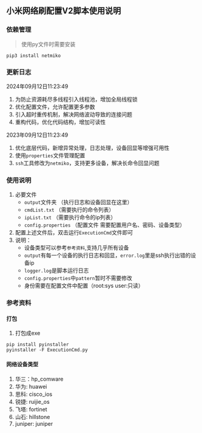## 小米网络刷配置V2脚本使用说明

### 依赖管理
> 使用py文件时需要安装
```shell
pip3 install netmiko
```




### 更新日志

2024年09月12日11:23:49
1. 为防止资源耗尽多线程引入线程池，增加全局线程锁
2. 优化配置文件，允许配置更多参数
3. 引入超时重传机制，解决网络波动导致的连接问题
4. 重构代码，优化代码结构，增加可读性

2023年09月12日11:23:49
1. 优化底层代码，新增异常处理，日志处理，设备回显等增强可用性
2. 使用`properties`文件管理配置
3. `ssh`工具修改为`netmiko`，支持更多设备，解决长命令回显问题


### 使用说明
1. 必要文件
   + `output`文件夹  （执行日志和设备回显在这里）
   + `cmdList.txt`  （需要执行的命令列表）
   + `ipList.txt`   （需要执行命令的ip列表）
   + `config.properties` （配置文件 需要配置用户名、密码、设备类型）
2. 配置上述文件后，双击运行`ExecutionCmd`文件即可
3. 说明：
   + 设备类型可以参考`参考资料`,支持几乎所有设备
   + `output`有每一个设备的执行日志和回显，`error.log`里是ssh执行出错的设备ip
   + `logger.log`是脚本运行日志
   + `config.properties`中`pattern`暂时不需要修改
   + 身份需要在配置文件中配置（root:sys  user:只读）


### 参考资料

#### 打包
1. 打包成exe
```shell
pip install pyinstaller
pyinstaller -F ExecutionCmd.py
```
#### 网络设备类型
1. 华三：hp_comware
2. 华为: huawei
3. 思科: cisco_ios
4. 锐捷: ruijie_os
5. 飞塔: fortinet
6. 山石: hillstone
7. juniper: juniper
